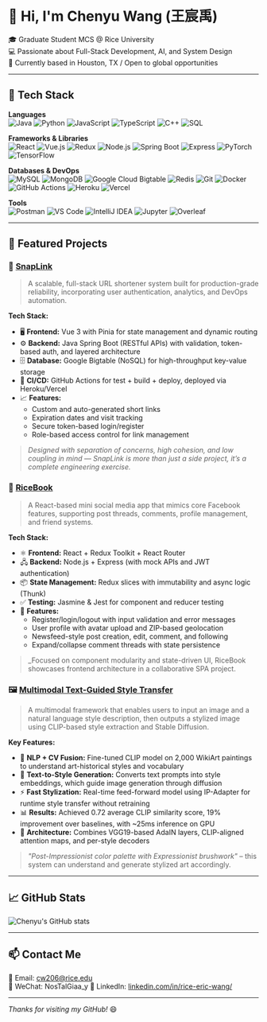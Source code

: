 # 👋 Hi, I'm Chenyu Wang (王宸禹)

🎓 Graduate Student MCS @ Rice University  
💻 Passionate about Full-Stack Development, AI, and System Design  
📍 Currently based in Houston, TX / Open to global opportunities

---

## 🔧 Tech Stack

**Languages**  
![Java](https://img.shields.io/badge/Java-%23ED8B00.svg?style=flat-square&logo=java&logoColor=white)
![Python](https://img.shields.io/badge/Python-3670A0?style=flat-square&logo=python&logoColor=ffdd54)
![JavaScript](https://img.shields.io/badge/JavaScript-F7DF1E?style=flat-square&logo=javascript&logoColor=black)
![TypeScript](https://img.shields.io/badge/TypeScript-3178C6?style=flat-square&logo=typescript&logoColor=white)
![C++](https://img.shields.io/badge/C++-00599C?style=flat-square&logo=c%2B%2B&logoColor=white)
![SQL](https://img.shields.io/badge/SQL-4479A1?style=flat-square&logo=mysql&logoColor=white)

**Frameworks & Libraries**  
![React](https://img.shields.io/badge/React-20232A?style=flat-square&logo=react&logoColor=61DAFB)
![Vue.js](https://img.shields.io/badge/Vue.js-35495E?style=flat-square&logo=vue.js&logoColor=4FC08D)
![Redux](https://img.shields.io/badge/Redux-593D88?style=flat-square&logo=redux&logoColor=white)
![Node.js](https://img.shields.io/badge/Node.js-339933?style=flat-square&logo=node.js&logoColor=white)
![Spring Boot](https://img.shields.io/badge/Spring%20Boot-6DB33F?style=flat-square&logo=spring-boot&logoColor=white)
![Express](https://img.shields.io/badge/Express.js-000000?style=flat-square&logo=express&logoColor=white)
![PyTorch](https://img.shields.io/badge/PyTorch-EE4C2C?style=flat-square&logo=pytorch&logoColor=white)
![TensorFlow](https://img.shields.io/badge/TensorFlow-FF6F00?style=flat-square&logo=tensorflow&logoColor=white)

**Databases & DevOps**  
![MySQL](https://img.shields.io/badge/MySQL-005C84?style=flat-square&logo=mysql&logoColor=white)
![MongoDB](https://img.shields.io/badge/MongoDB-4EA94B?style=flat-square&logo=mongodb&logoColor=white)
![Google Cloud Bigtable](https://img.shields.io/badge/Bigtable-4285F4?style=flat-square&logo=google-cloud&logoColor=white)
![Redis](https://img.shields.io/badge/Redis-DC382D?style=flat-square&logo=redis&logoColor=white)
![Git](https://img.shields.io/badge/Git-F05032?style=flat-square&logo=git&logoColor=white)
![Docker](https://img.shields.io/badge/Docker-2496ED?style=flat-square&logo=docker&logoColor=white)
![GitHub Actions](https://img.shields.io/badge/GitHub%20Actions-2088FF?style=flat-square&logo=github-actions&logoColor=white)
![Heroku](https://img.shields.io/badge/Heroku-430098?style=flat-square&logo=heroku&logoColor=white)
![Vercel](https://img.shields.io/badge/Vercel-000000?style=flat-square&logo=vercel&logoColor=white)

**Tools**  
![Postman](https://img.shields.io/badge/Postman-FF6C37?style=flat-square&logo=postman&logoColor=white)
![VS Code](https://img.shields.io/badge/VSCode-007ACC?style=flat-square&logo=visual-studio-code&logoColor=white)
![IntelliJ IDEA](https://img.shields.io/badge/IntelliJIDEA-000000.svg?style=flat-square&logo=intellij-idea&logoColor=white)
![Jupyter](https://img.shields.io/badge/Jupyter-F37626.svg?style=flat-square&logo=Jupyter&logoColor=white)
![Overleaf](https://img.shields.io/badge/Overleaf-47A141?style=flat-square&logo=Overleaf&logoColor=white)


---

## 🌟 Featured Projects

### 🔗 [SnapLink](https://github.com/Ireliaww/Comp_539_Project_Group1)
> A scalable, full-stack URL shortener system built for production-grade reliability, incorporating user authentication, analytics, and DevOps automation.

**Tech Stack:**
- 🖥️ **Frontend:** Vue 3 with Pinia for state management and dynamic routing  
- ⚙️ **Backend:** Java Spring Boot (RESTful APIs) with validation, token-based auth, and layered architecture  
- 🗄️ **Database:** Google Bigtable (NoSQL) for high-throughput key-value storage  
- 🚀 **CI/CD:** GitHub Actions for test + build + deploy, deployed via Heroku/Vercel  
- 📈 **Features:** 
  - Custom and auto-generated short links
  - Expiration dates and visit tracking
  - Secure token-based login/register
  - Role-based access control for link management

> _Designed with separation of concerns, high cohesion, and low coupling in mind — SnapLink is more than just a side project, it’s a complete engineering exercise._

### 📘 [RiceBook](https://github.com/Ireliaww/RiceBook)  
> A React-based mini social media app that mimics core Facebook features, supporting post threads, comments, profile management, and friend systems.

**Tech Stack:**
- ⚛️ **Frontend:** React + Redux Toolkit + React Router  
- 🖧 **Backend:** Node.js + Express (with mock APIs and JWT authentication)  
- 📦 **State Management:** Redux slices with immutability and async logic (Thunk)  
- ✅ **Testing:** Jasmine & Jest for component and reducer testing  
- 🧩 **Features:** 
  - Register/login/logout with input validation and error messages  
  - User profile with avatar upload and ZIP-based geolocation  
  - Newsfeed-style post creation, edit, comment, and following  
  - Expand/collapse comment threads with state persistence

> _Focused on component modularity and state-driven UI, RiceBook showcases frontend architecture in a collaborative SPA project.

### 🖼️ [Multimodal Text-Guided Style Transfer](https://github.com/Ireliaww/COMP646-Project)
> A multimodal framework that enables users to input an image and a natural language style description, then outputs a stylized image using CLIP-based style extraction and Stable Diffusion.

**Key Features:**
- 🧠 **NLP + CV Fusion:** Fine-tuned CLIP model on 2,000 WikiArt paintings to understand art-historical styles and vocabulary  
- 🎨 **Text-to-Style Generation:** Converts text prompts into style embeddings, which guide image generation through diffusion  
- ⚡ **Fast Stylization:** Real-time feed-forward model using IP-Adapter for runtime style transfer without retraining  
- 📊 **Results:** Achieved 0.72 average CLIP similarity score, 19% improvement over baselines, with ~25ms inference on GPU  
- 🧪 **Architecture:** Combines VGG19-based AdaIN layers, CLIP-aligned attention maps, and per-style decoders

> _"Post-Impressionist color palette with Expressionist brushwork"_ – this system can understand and generate stylized art accordingly.

---

## 📈 GitHub Stats

![Chenyu's GitHub stats](https://github-readme-stats.vercel.app/api?username=Ireliaww&show_icons=true&theme=default)

---

## 📫 Contact Me

📮 Email: cw206@rice.edu  
📱 WeChat:  NosTalGiaa_y
🔗 LinkedIn: [linkedin.com/in/rice-eric-wang/](https://www.linkedin.com/in/rice-eric-wang/)

---

_Thanks for visiting my GitHub!_ 😄
